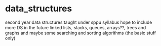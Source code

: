 # data_structures
second year data structures taught under sppu syllabus
hope to include more DS in the future 
linked lists, stacks, queues, arrays??, trees and graphs and maybe some searching and sorting algorithms (the basic stuff only)
